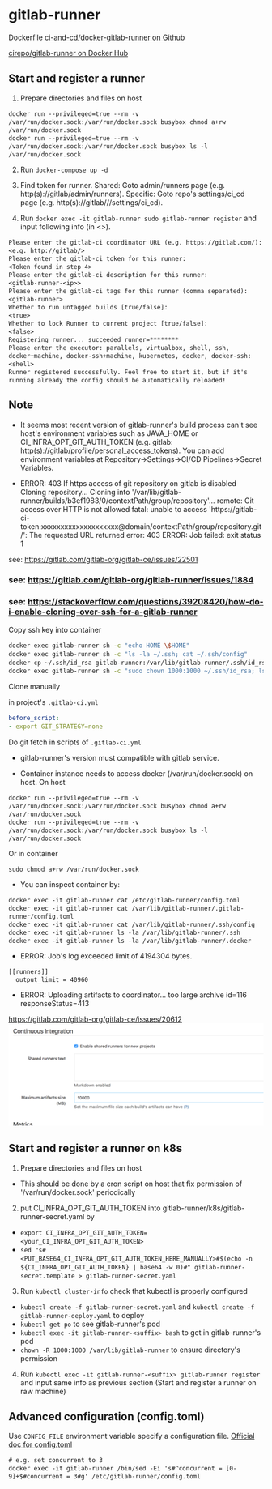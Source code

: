 
# gitlab-runner

Dockerfile [ci-and-cd/docker-gitlab-runner on Github](https://github.com/ci-and-cd/docker-gitlab-runner)

[cirepo/gitlab-runner on Docker Hub](https://hub.docker.com/r/cirepo/gitlab-runner/)


## Start and register a runner

1. Prepare directories and files on host
```
docker run --privileged=true --rm -v /var/run/docker.sock:/var/run/docker.sock busybox chmod a+rw /var/run/docker.sock
docker run --privileged=true --rm -v /var/run/docker.sock:/var/run/docker.sock busybox ls -l /var/run/docker.sock
```

2. Run `docker-compose up -d`

3. Find token for runner.
Shared: Goto admin/runners page (e.g. http(s)://gitlab/admin/runners).
Specific: Goto repo's settings/ci_cd page (e.g. http(s)://gitlab/<namespace>/<repo>/settings/ci_cd).

4. Run `docker exec -it gitlab-runner sudo gitlab-runner register` and input following info (in <>).
```
Please enter the gitlab-ci coordinator URL (e.g. https://gitlab.com/):
<e.g. http://gitlab/>
Please enter the gitlab-ci token for this runner:
<Token found in step 4>
Please enter the gitlab-ci description for this runner:
<gitlab-runner-<ip>>
Please enter the gitlab-ci tags for this runner (comma separated):
<gitlab-runner>
Whether to run untagged builds [true/false]:
<true>
Whether to lock Runner to current project [true/false]:
<false>
Registering runner... succeeded runner=********
Please enter the executor: parallels, virtualbox, shell, ssh, docker+machine, docker-ssh+machine, kubernetes, docker, docker-ssh:
<shell>
Runner registered successfully. Feel free to start it, but if it's running already the config should be automatically reloaded!
```


## Note

- It seems most recent version of gitlab-runner's build process can't see host's environment variables such as JAVA_HOME 
or CI_INFRA_OPT_GIT_AUTH_TOKEN (e.g. gitlab: http(s)://gitlab/profile/personal_access_tokens).
You can add environment variables at Repository->Settings->CI/CD Pipelines->Secret Variables.


- ERROR: 403 If https access of git repository on gitlab is disabled
Cloning repository...
Cloning into '/var/lib/gitlab-runner/builds/b3ef1983/0/contextPath/group/repository'...
remote: Git access over HTTP is not allowed
fatal: unable to access 'https://gitlab-ci-token:xxxxxxxxxxxxxxxxxxxx@domain/contextPath/group/repository.git/': The requested URL returned error: 403
ERROR: Job failed: exit status 1

see: https://gitlab.com/gitlab-org/gitlab-ce/issues/22501

### see: https://gitlab.com/gitlab-org/gitlab-runner/issues/1884

### see: https://stackoverflow.com/questions/39208420/how-do-i-enable-cloning-over-ssh-for-a-gitlab-runner

Copy ssh key into container
```bash
docker exec gitlab-runner sh -c "echo HOME \$HOME"
docker exec gitlab-runner sh -c "ls -la ~/.ssh; cat ~/.ssh/config"
docker cp ~/.ssh/id_rsa gitlab-runner:/var/lib/gitlab-runner/.ssh/id_rsa
docker exec gitlab-runner sh -c "sudo chown 1000:1000 ~/.ssh/id_rsa; ls -la ~/.ssh"
```

Clone manually

in project's `.gitlab-ci.yml`
```yaml
before_script:
- export GIT_STRATEGY=none
```

Do git fetch in scripts of `.gitlab-ci.yml`


- gitlab-runner's version must compatible with gitlab service.

- Container instance needs to access docker (/var/run/docker.sock) on host.
On host
```
docker run --privileged=true --rm -v /var/run/docker.sock:/var/run/docker.sock busybox chmod a+rw /var/run/docker.sock
docker run --privileged=true --rm -v /var/run/docker.sock:/var/run/docker.sock busybox ls -l /var/run/docker.sock
```
Or in container
```
sudo chmod a+rw /var/run/docker.sock
```

- You can inspect container by:
```
docker exec -it gitlab-runner cat /etc/gitlab-runner/config.toml
docker exec -it gitlab-runner cat /var/lib/gitlab-runner/.gitlab-runner/config.toml
docker exec -it gitlab-runner cat /var/lib/gitlab-runner/.ssh/config
docker exec -it gitlab-runner ls -la /var/lib/gitlab-runner/.ssh
docker exec -it gitlab-runner ls -la /var/lib/gitlab-runner/.docker
```

- ERROR: Job's log exceeded limit of 4194304 bytes.
```text
[[runners]]
  output_limit = 40960
```

- ERROR: Uploading artifacts to coordinator... too large archive  id=116 responseStatus=413

https://gitlab.com/gitlab-org/gitlab-ce/issues/20612
![](src/site/markdown/images/gitlab-runner-max-artifacts-size.png)


## Start and register a runner on k8s

1. Prepare directories and files on host

- This should be done by a cron script on host that fix permission of '/var/run/docker.sock' periodically

2. put CI_INFRA_OPT_GIT_AUTH_TOKEN into gitlab-runner/k8s/gitlab-runner-secret.yaml by
- `export CI_INFRA_OPT_GIT_AUTH_TOKEN=<your_CI_INFRA_OPT_GIT_AUTH_TOKEN>`
- `sed "s#<PUT_BASE64_CI_INFRA_OPT_GIT_AUTH_TOKEN_HERE_MANUALLY>#$(echo -n ${CI_INFRA_OPT_GIT_AUTH_TOKEN} | base64 -w 0)#" gitlab-runner-secret.template > gitlab-runner-secret.yaml`

3. Run `kubectl cluster-info` check that kubectl is properly configured

- `kubectl create -f gitlab-runner-secret.yaml` and `kubectl create -f gitlab-runner-deploy.yaml` to deploy
- `kubectl get po` to see gitlab-runner's pod
- `kubectl exec -it gitlab-runner-<suffix> bash` to get in gitlab-runner's pod
- `chown -R 1000:1000 /var/lib/gitlab-runner` to ensure directory's permission

4. Run `kubectl exec -it gitlab-runner-<suffix> gitlab-runner register`
   and input same info as previous section (Start and register a runner on raw machine)

## Advanced configuration (config.toml)
Use `CONFIG_FILE` environment variable specify a configuration file.
[Official doc for config.toml](https://docs.gitlab.com/runner/configuration/advanced-configuration.html)

```
# e.g. set concurrent to 3
docker exec -it gitlab-runner /bin/sed -Ei 's#^concurrent = [0-9]+$#concurrent = 3#g' /etc/gitlab-runner/config.toml
```
